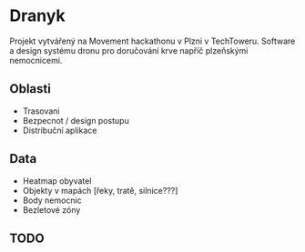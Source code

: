 # Dranyk

Projekt vytvářený na Movement hackathonu v Plzni v TechToweru. Software a design systému dronu pro doručování krve napříč plzeňskými nemocnicemi.

## Oblasti

- Trasovani
- Bezpecnot / design postupu
- Distribuční aplikace

## Data

- Heatmap obyvatel
- Objekty v mapách [řeky, tratě, silnice???]
- Body nemocnic
- Bezletové zóny

## TODO

